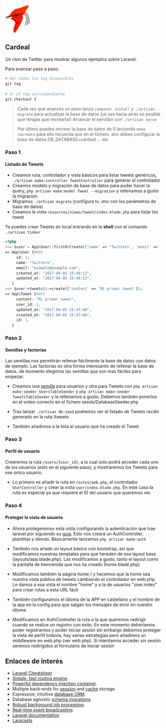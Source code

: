 <img src="resources/assets/cardeal.png">

## Cardeal

Un clon de Twitter para mostrar algunos ejemplos sobre Laravel.

Para avanzar paso a paso:

```bash
# Ver todos los tag disponibles
git tag

# Ir al tag correspondiente
git checkout 3
```

> Cada vez que avances un paso lanza ```composer install``` y ```./artisan migrate``` para actualizar la base de datos
> (¡si vas hacia atrás es posible que tengas que recrearla!)
> Arrancar el servidor  con ```./artisan serve```
>
> Por último puedes recrear la base de datos de 0 lanzando ```make recreate```
> para ello recuerda que en el fichero .env debes configurar la base de datos
> DB_DATABASE=cardeal ... etc

### Paso 1

#### Listado de Tweets

* Creamos ruta, controlador y vista básicos para listar tweets genéricos, ```./artisan make:controller TweetController``` para generar el controlador
* Creamos modelo y migración de base de datos para poder hacer la query, ```php artisan make:model Tweet --migration``` y rellenamos a gusto la migracion
* Migramos ```./artisan migrate``` (configura tu .env con los parámetros de base de datos)
* Creamos la vista ```resources/views/tweet/index.blade.php``` para listar los tweet

Ya puedes crear Tweets en local entrando en la **shell** con el comando ```./artisan tinker```

```php
<?php
>>> $user = App\User::firstOrCreate(['name' => 'Twittero', 'email' => 'example@example.com']);
=> App\User {#690
     id: 1,
     name: "Twittero",
     email: "example@example.com",
     created_at: "2017-04-05 15:40:12",
     updated_at: "2017-04-05 15:40:12",
   }
>>> $user->tweets()->create(['content' => 'Mi primer tweet']);
=> App\Tweet {#663
     content: "Mi primer tweet",
     user_id: 1,
     updated_at: "2017-04-05 15:47:48",
     created_at: "2017-04-05 15:47:48",
     id: 1,
   }
```

### Paso 2

#### Semillas y factorías

Las semillas nos permitirán rellenar fácilmente la base de datos con datos de ejemplo.
Las factorías es otra forma interesante de rellenar la base de datos, de momento elegimos las semillas que son mas fáciles para empezar.

* Creamos una [semilla](https://laravel.com/docs/5.4/seeding) para usuarios y otra para Tweets con ```php artisan make:seeder UsersTableSeeder``` y ```php artisan make:seeder TweetsTableSeeder``` y la rellenamos a gusto. Debemos también ponerlos en el orden correcto en el fichero  seeds/DatabaseSeeder.php

* Tras lanzar ```./artisan db:seed``` podremos ver el listado de Tweets recién generado en la ruta /tweets

* También añadimos a la lista al usuario que ha creado el Tweet

### Paso 3

#### Perfil de usuario

Crearemos la ruta ```/users/{user_id}```, a la cual solo podrá acceder cada uno de los usuarios (esto en el siguiente paso), y mostraremos los Tweets para ese único usuario.

* Lo primero es añadir la ruta en ```routes/web.php```, el controlador ```UserController``` y crear la vista ```user/index.blade.php```. En este caso la ruta es especial ya que requiere el ID del usuario que queremos ver.


### Paso 4

#### Proteger la vista de usuario

* Ahora protegeremos esta vista configurando la autenticación que trae laravel por siguiendo su  [guia](https://laravel.com/docs/5.4/authentication#authentication-quickstart). Esto nos creará un AuthController, plantillas y demás. Básicamente lanzamos ```php artisan make:auth```

* También nos añade un layout básico con bootstrap, así que modificamos nuestras templates para que hereden de ese layout base (layouts/app.blade.php). Las modificamos a gusto, tanto el layout como la pantalla de bienvenida que nos ha creado (home.blade.php)

* Modificamos también la página home / y hacemos que la home sea nuestra vista pública de tweets cambiando el controlador en web.php. Le damos a esa vista el nombre "home" y a la de usuarios "user.index" para crear rutas a esta URL fácil

* También configuramos el idioma de la APP en castellano y el nombre de la app en la config para que salgan los mensajes de error en nuestro idioma

* Modificamos en AuthController la ruta a la que queremos redirigir cuando se realice un registro con éxito. En este momento deberíamos poder registrarnos y poder iniciar sesión sin embargo debemos proteger la vista de perfil todavía, hay varias estrategias pero añadimos un middleware en web.php (ver web.php). Si intentamos acceder sin sesión seremos redirigidos al formulario de iniciar sesión


## Enlaces de interés

- [Laravel Cheatsheet](http://cheats.jesse-obrien.ca/)
- [Simple, fast routing engine](https://laravel.com/docs/routing).
- [Powerful dependency injection container](https://laravel.com/docs/container).
- Multiple back-ends for [session](https://laravel.com/docs/session) and [cache](https://laravel.com/docs/cache) storage.
- Expressive, intuitive [database ORM](https://laravel.com/docs/eloquent).
- Database agnostic [schema migrations](https://laravel.com/docs/migrations).
- [Robust background job processing](https://laravel.com/docs/queues).
- [Real-time event broadcasting](https://laravel.com/docs/broadcasting).
- [Laravel documentation](https://laravel.com/docs)
- [Laracasts](https://laracasts.com)
